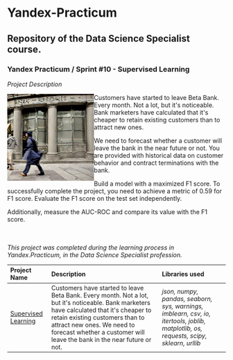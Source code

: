# Yandex-Practicum <a id='supervised_learning'></a>
## Repository of the Data Science Specialist course.
### Yandex Practicum / Sprint #10 - Supervised Learning

*Project Description*

<img src="https://github.com/DimaDoesCode/Yandex_Practicum-Supervised_Learning/raw/master/bank_churn.png" width="200" height="200" align="left"/>
Customers have started to leave Beta Bank. Every month. Not a lot, but it's noticeable. Bank marketers have calculated that it's cheaper to retain existing customers than to attract new ones.

We need to forecast whether a customer will leave the bank in the near future or not. You are provided with historical data on customer behavior and contract terminations with the bank.

Build a model with a maximized F1 score. To successfully complete the project, you need to achieve a metric of 0.59 for F1 score. Evaluate the F1 score on the test set independently.

Additionally, measure the AUC-ROC and compare its value with the F1 score.

<br clear="left"/><br>*This project was completed during the learning process in Yandex.Practicum, in the Data Science Specialist profession.*

| Project Name | Description | Libraries used |
| :---------------------- | :---------------------- | :---------------------- |
| [Supervised Learning](supervised_learning) | Customers have started to leave Beta Bank. Every month. Not a lot, but it's noticeable. Bank marketers have calculated that it's cheaper to retain existing customers than to attract new ones. We need to forecast whether a customer will leave the bank in the near future or not. | <i>json, numpy, pandas, seaborn, sys, warnings, imblearn, csv, io, itertools, joblib, matplotlib, os, requests, scipy, sklearn, urllib</i>|